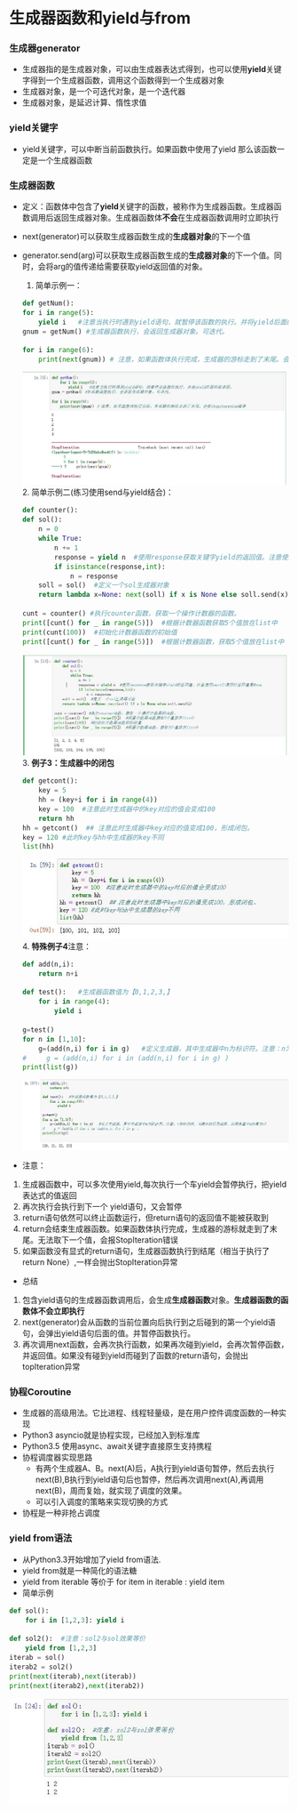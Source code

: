 # 生成器函数和yield与from
### 生成器generator
* 生成器指的是生成器对象，可以由生成器表达式得到，也可以使用**yield**关键字得到一个生成器函数，调用这个函数得到一个生成器对象
* 生成器对象，是一个可迭代对象，是一个迭代器
* 生成器对象，是延迟计算、惰性求值
### yield关键字
* yield关键字，可以中断当前函数执行。如果函数中使用了yield 那么该函数一定是一个生成器函数
### 生成器函数
* 定义：函数体中包含了**yield**关键字的函数，被称作为生成器函数。生成器函数调用后返回生成器对象。生成器函数体**不会**在生成器函数调用时立即执行
* next(generator)可以获取生成器函数生成的**生成器对象**的下一个值
* generator.send(arg)可以获取生成器函数生成的**生成器对象**的下一个值。同时，会将arg的值传递给需要获取yield返回值的对象。
    1. 简单示例一：
    ````python
    def getNum():
    for i in range(5):
        yield i   #注意当执行时遇到yield语句，就暂停该函数的执行。并将yield后面的值返回。
    gnum = getNum() #生成器函数执行，会返回生成器对象。可迭代。

    for i in range(6):
        print(next(gnum)) # 注意，如果函数体执行完成，生成器的游标走到了末尾。会报StopIteration错误
    ````  
    ![yield001](https://raw.githubusercontent.com/1263351411/xdd.github.io/master/img/yield001.jpg)  
    2. 简单示例二(练习使用send与yield结合)：
    ````python
    def counter():
    def sol():
        n = 0
        while True:
            n += 1
            response = yield n  #使用response获取关键字yield的返回值。注意使用next()调用时返回值是None
            if isinstance(response,int):
                n = response
        soll = sol()  #定义一个sol生成器对象
        return lambda x=None: next(soll) if x is None else soll.send(x)

    cunt = counter() #执行counter函数，获取一个操作计数器的函数。
    print([cunt() for _ in range(5)])  #根据计数器函数获取5个值放在list中
    print(cunt(100))  #初始化计数器函数的初始值
    print([cunt() for _ in range(5)])  #根据计数器函数，获取5个值放在list中
    ````  
    ![yield002](https://raw.githubusercontent.com/1263351411/xdd.github.io/master/img/yield002.jpg)  
    3. **例子3：生成器中的闭包**
    ````python
    def getcont():
        key = 5
        hh = (key+i for i in range(4))
        key = 100  #注意此时生成器中的key对应的值会变成100
        return hh
    hh = getcont()  ## 注意此时生成器中key对应的值变成100，形成闭包。
    key = 120 #此时key与hh中生成器的key不同
    list(hh)
    ````  
    ![yield005](https://raw.githubusercontent.com/1263351411/xdd.github.io/master/img/yield005.jpg)  
    4. **特殊例子4**注意：  
    ````python
    def add(n,i):
        return n+i

    def test():   #生成器函数值为【0,1,2,3,】
        for i in range(4):
            yield i

    g=test()
    for n in [1,10]:
        g=(add(n,i) for i in g)   #定义生成器，其中生成器中n为标识符。注意：n为标识符，当循环执行完成后，局部变量中n的值为10
    #     g = (add(n,i) for i in (add(n,i) for i in g) )
    print(list(g))
    ````
    ![yield004](https://raw.githubusercontent.com/1263351411/xdd.github.io/master/img/yield004.jpg)  

* 注意：
1. 生成器函数中，可以多次使用yield,每次执行一个车yield会暂停执行，把yield表达式的值返回
2. 再次执行会执行到下一个 yield语句，又会暂停
3. return语句依然可以终止函数运行，但return语句的返回值不能被获取到
4. return会结束生成器函数。如果函数体执行完成，生成器的游标就走到了末尾。无法取下一个值，会报StopIteration错误
5. 如果函数没有显式的return语句，生成器函数执行到结尾（相当于执行了return None）,一样会抛出StopIteration异常

* 总结
1. 包含yield语句的生成器函数调用后，会生成**生成器函数**对象。**生成器函数的函数体不会立即执行**
2. next(generator)会从函数的当前位置向后执行到之后碰到的第一个yield语句，会弹出yield语句后面的值。并暂停函数执行。
3. 再次调用next函数，会再次执行函数，如果再次碰到yield，会再次暂停函数，并返回值。如果没有碰到yield而碰到了函数的return语句，会抛出topIteration异常

### 协程Coroutine
* 生成器的高级用法。它比进程、线程轻量级，是在用户控件调度函数的一种实现
* Python3 asyncio就是协程实现，已经加入到标准库
* Python3.5 使用async、await关键字直接原生支持携程
* 协程调度器实现思路  
    * 有两个生成器A、B。next(A)后，A执行到yield语句暂停，然后去执行next(B),B执行到yield语句后也暂停，然后再次调用next(A),再调用next(B)，周而复始，就实现了调度的效果。
    * 可以引入调度的策略来实现切换的方式
* 协程是一种非抢占调度

### yield from语法
* 从Python3.3开始增加了yield from语法.
* yield from就是一种简化的语法糖
* yield from iterable 等价于 for item in iterable : yield item
* 简单示例
````python
def sol():
    for i in [1,2,3]: yield i

def sol2():  #注意：sol2与sol效果等价
    yield from [1,2,3]
iterab = sol()
iterab2 = sol2()
print(next(iterab),next(iterab))
print(next(iterab2),next(iterab2))
````  
![yield003](https://raw.githubusercontent.com/1263351411/xdd.github.io/master/img/yield003.jpg) 
